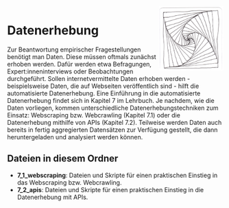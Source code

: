 <img src="chapter_07_zentangle.png" width="150" alt="Abbildung für Kapitel 7" align="right">

# Datenerhebung 

Zur Beantwortung empirischer Fragestellungen benötigt man Daten. Diese müssen oftmals zunächst erhoben werden. Dafür werden etwa Befragungen, Expert:inneninterviews oder Beobachtungen durchgeführt. Sollen internetvermittelte Daten erhoben werden - beispielsweise Daten, die auf Webseiten veröffentlich sind - hilft die automatisierte Datenerhebung. Eine Einführung in die automatisierte Datenerhebung findet sich in Kapitel 7 im Lehrbuch. Je nachdem, wie die Daten vorliegen, kommen unterschiedliche Datenerhebungstechniken zum Einsatz: Webscraping bzw. Webcrawling (Kapitel 7.1) oder die Datenerhebung mithilfe von APIs (Kapitel 7.2). Teilweise werden Daten auch bereits in fertig aggregierten Datensätzen zur Verfügung gestellt, die dann heruntergeladen und analysiert werden können.

## Dateien in diesem Ordner
- **7_1_webscraping**: Dateien und Skripte für einen praktischen Einstieg in das Webscraping bzw. Webcrawling.
- **7_2_apis**: Dateien und Skripte für einen praktischen Einstieg in die Datenerhebung mit APIs. 
